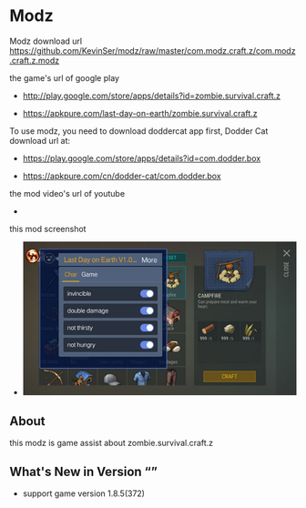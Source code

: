 # Modz

Modz download url https://github.com/KevinSer/modz/raw/master/com.modz.craft.z/com.modz.craft.z.modz

the game's url of google play 

* http://play.google.com/store/apps/details?id=zombie.survival.craft.z

* https://apkpure.com/last-day-on-earth/zombie.survival.craft.z

To use modz, you need to download doddercat app first, Dodder Cat download url at:

* https://play.google.com/store/apps/details?id=com.dodder.box

* https://apkpure.com/cn/dodder-cat/com.dodder.box
        			  
the mod video's url of youtube

* 

this mod screenshot

* ![](https://github.com/KevinSer/modz/blob/master/com.modz.craft.z/screenshot/modz.jpg)


## About

this modz is game assist about zombie.survival.craft.z

## What's New in Version “”

* support game version 1.8.5(372) 
